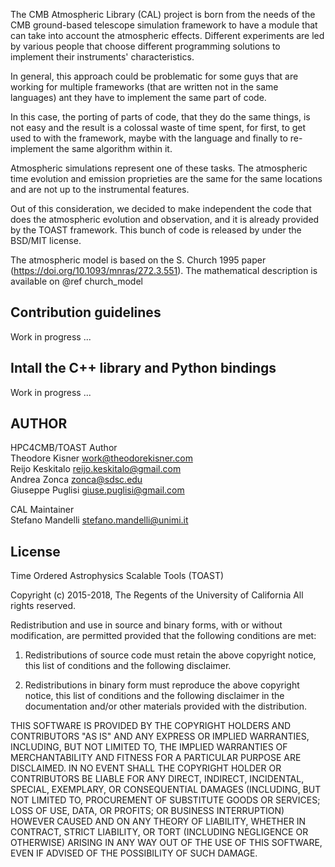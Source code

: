 The CMB Atmospheric Library (CAL) project is born from the needs of the CMB ground-based telescope simulation framework to have a module that can take into account the atmospheric effects. Different experiments are led by various people that choose different programming solutions to implement their instruments' characteristics.

In general, this approach could be problematic for some guys that are working for multiple frameworks (that are written not in the same languages) ant they have to implement the same part of code. 

In this case, the porting of parts of code, that they do the same things, is not easy and the result is a colossal waste of time spent, for first, to get used to with the framework, maybe with the language and finally to re-implement the same algorithm within it.

Atmospheric simulations represent one of these tasks. The atmospheric time evolution and emission proprieties are the same for the same locations and are not up to the instrumental features.

Out of this consideration, we decided to make independent the code that does the atmospheric evolution and observation, and it is already provided by the TOAST framework. This bunch of code is released by  under the BSD/MIT license.

The atmospheric model is based on the S. Church 1995 paper (https://doi.org/10.1093/mnras/272.3.551). The mathematical description is available on @ref church_model

## Contribution guidelines

Work in progress ...

## Intall the C++ library and Python bindings

Work in progress ...

## AUTHOR

HPC4CMB/TOAST Author <br />
Theodore Kisner <work@theodorekisner.com> <br />
Reijo Keskitalo <reijo.keskitalo@gmail.com> <br />
Andrea Zonca <zonca@sdsc.edu> <br />
Giuseppe Puglisi <giuse.puglisi@gmail.com> <br />

CAL Maintainer <br />
Stefano Mandelli <stefano.mandelli@unimi.it>


## License


Time Ordered Astrophysics Scalable Tools (TOAST)

Copyright (c) 2015-2018, The Regents of the University of California
All rights reserved.

Redistribution and use in source and binary forms, with or without
modification, are permitted provided that the following conditions are met:

1. Redistributions of source code must retain the above copyright notice,
this list of conditions and the following disclaimer.

2. Redistributions in binary form must reproduce the above copyright notice,
this list of conditions and the following disclaimer in the documentation
and/or other materials provided with the distribution.

THIS SOFTWARE IS PROVIDED BY THE COPYRIGHT HOLDERS AND CONTRIBUTORS "AS IS"
AND ANY EXPRESS OR IMPLIED WARRANTIES, INCLUDING, BUT NOT LIMITED TO, THE
IMPLIED WARRANTIES OF MERCHANTABILITY AND FITNESS FOR A PARTICULAR PURPOSE
ARE DISCLAIMED. IN NO EVENT SHALL THE COPYRIGHT HOLDER OR CONTRIBUTORS BE
LIABLE FOR ANY DIRECT, INDIRECT, INCIDENTAL, SPECIAL, EXEMPLARY, OR
CONSEQUENTIAL DAMAGES (INCLUDING, BUT NOT LIMITED TO, PROCUREMENT OF
SUBSTITUTE GOODS OR SERVICES; LOSS OF USE, DATA, OR PROFITS; OR BUSINESS
INTERRUPTION) HOWEVER CAUSED AND ON ANY THEORY OF LIABILITY, WHETHER IN
CONTRACT, STRICT LIABILITY, OR TORT (INCLUDING NEGLIGENCE OR OTHERWISE)
ARISING IN ANY WAY OUT OF THE USE OF THIS SOFTWARE, EVEN IF ADVISED OF THE
POSSIBILITY OF SUCH DAMAGE.

